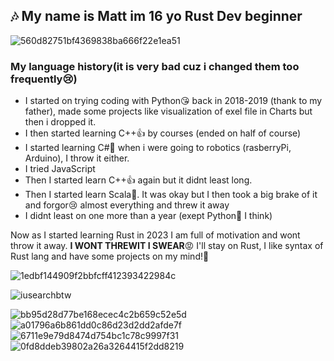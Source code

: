 ## 🎶 My name is **Matt** im 16 yo Rust Dev beginner

![560d82751bf4369838ba666f22e1ea51](https://github.com/user-attachments/assets/1d22ec25-1d5c-4833-a428-2947c1458397)

### My language history(it is very bad cuz i changed them too frequently😢)

* I started on trying coding with Python😘 back in 2018-2019 (thank to my father), made some projects like visualization of exel file in Charts
but then i dropped it.
* I then started learning C++👍 by courses (ended on half of course)
* I started learning C#🤔 when i were going to robotics (rasberryPi, Arduino), I throw it either.
* I tried JavaScript
* Then I started learn C++👍 again but it didnt least long.
* Then I started learn Scala🌹.
It was okay but I then took a big brake of it and forgor😢 almost everything and threw it away
* I didnt least on one more than a year (exept Python🥰 I think)

Now as I started learning Rust in 2023 I am full of motivation and wont throw it away. **I WONT THREWIT I SWEAR**😡
I'll stay on Rust, I like syntax of Rust lang and have some projects on my mind!🥱

![1edbf144909f2bbfcff412393422984c](https://github.com/user-attachments/assets/6e8ec45a-7d05-4eaf-b391-575172aa93be)


![iusearchbtw](https://github.com/user-attachments/assets/d5f7795b-4e62-42d8-ab62-a60acb1375d7)

![bb95d28d77be168ecec4c2b659c52e5d](https://github.com/user-attachments/assets/0d2fb188-fb5a-4009-9a1e-62d26b9c55e3)
![a01796a6b861dd0c86d23d2dd2afde7f](https://github.com/user-attachments/assets/516af5eb-f533-4547-a5cc-eec7d81602b0)
![6711e9e79d8474d754bc1c78c9997f31](https://github.com/user-attachments/assets/5c69a854-1776-4f14-90ee-371cdff04ccf)
![0fd8ddeb39802a26a3264415f2dd8219](https://github.com/user-attachments/assets/9c7d1b38-d38a-499f-9cf7-4dffbe6caee0)
